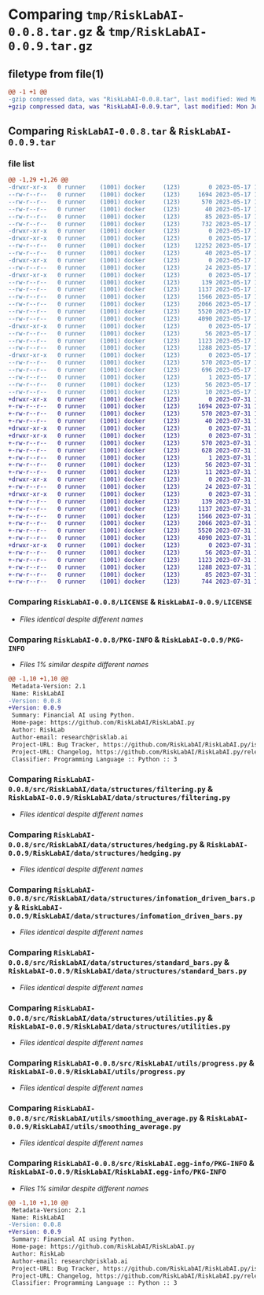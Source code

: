 # Comparing `tmp/RiskLabAI-0.0.8.tar.gz` & `tmp/RiskLabAI-0.0.9.tar.gz`

## filetype from file(1)

```diff
@@ -1 +1 @@
-gzip compressed data, was "RiskLabAI-0.0.8.tar", last modified: Wed May 17 15:40:07 2023, max compression
+gzip compressed data, was "RiskLabAI-0.0.9.tar", last modified: Mon Jul 31 10:59:47 2023, max compression
```

## Comparing `RiskLabAI-0.0.8.tar` & `RiskLabAI-0.0.9.tar`

### file list

```diff
@@ -1,29 +1,26 @@
-drwxr-xr-x   0 runner    (1001) docker     (123)        0 2023-05-17 15:40:07.272093 RiskLabAI-0.0.8/
--rw-r--r--   0 runner    (1001) docker     (123)     1694 2023-05-17 15:39:51.000000 RiskLabAI-0.0.8/LICENSE
--rw-r--r--   0 runner    (1001) docker     (123)      570 2023-05-17 15:40:07.272093 RiskLabAI-0.0.8/PKG-INFO
--rw-r--r--   0 runner    (1001) docker     (123)       40 2023-05-17 15:39:51.000000 RiskLabAI-0.0.8/README.md
--rw-r--r--   0 runner    (1001) docker     (123)       85 2023-05-17 15:39:51.000000 RiskLabAI-0.0.8/pyproject.toml
--rw-r--r--   0 runner    (1001) docker     (123)      732 2023-05-17 15:40:07.272093 RiskLabAI-0.0.8/setup.cfg
-drwxr-xr-x   0 runner    (1001) docker     (123)        0 2023-05-17 15:40:07.268093 RiskLabAI-0.0.8/src/
-drwxr-xr-x   0 runner    (1001) docker     (123)        0 2023-05-17 15:40:07.268093 RiskLabAI-0.0.8/src/RiskLabAI/
--rw-r--r--   0 runner    (1001) docker     (123)    12252 2023-05-17 15:39:51.000000 RiskLabAI-0.0.8/src/RiskLabAI/DataStructures.py
--rw-r--r--   0 runner    (1001) docker     (123)       40 2023-05-17 15:39:51.000000 RiskLabAI-0.0.8/src/RiskLabAI/__init__.py
-drwxr-xr-x   0 runner    (1001) docker     (123)        0 2023-05-17 15:40:07.272093 RiskLabAI-0.0.8/src/RiskLabAI/data/
--rw-r--r--   0 runner    (1001) docker     (123)       24 2023-05-17 15:39:51.000000 RiskLabAI-0.0.8/src/RiskLabAI/data/__init__.py
-drwxr-xr-x   0 runner    (1001) docker     (123)        0 2023-05-17 15:40:07.272093 RiskLabAI-0.0.8/src/RiskLabAI/data/structures/
--rw-r--r--   0 runner    (1001) docker     (123)      139 2023-05-17 15:39:51.000000 RiskLabAI-0.0.8/src/RiskLabAI/data/structures/__init__.py
--rw-r--r--   0 runner    (1001) docker     (123)     1137 2023-05-17 15:39:51.000000 RiskLabAI-0.0.8/src/RiskLabAI/data/structures/filtering.py
--rw-r--r--   0 runner    (1001) docker     (123)     1566 2023-05-17 15:39:51.000000 RiskLabAI-0.0.8/src/RiskLabAI/data/structures/hedging.py
--rw-r--r--   0 runner    (1001) docker     (123)     2066 2023-05-17 15:39:51.000000 RiskLabAI-0.0.8/src/RiskLabAI/data/structures/infomation_driven_bars.py
--rw-r--r--   0 runner    (1001) docker     (123)     5520 2023-05-17 15:39:51.000000 RiskLabAI-0.0.8/src/RiskLabAI/data/structures/standard_bars.py
--rw-r--r--   0 runner    (1001) docker     (123)     4090 2023-05-17 15:39:51.000000 RiskLabAI-0.0.8/src/RiskLabAI/data/structures/utilities.py
-drwxr-xr-x   0 runner    (1001) docker     (123)        0 2023-05-17 15:40:07.272093 RiskLabAI-0.0.8/src/RiskLabAI/utils/
--rw-r--r--   0 runner    (1001) docker     (123)       56 2023-05-17 15:39:51.000000 RiskLabAI-0.0.8/src/RiskLabAI/utils/__init__.py
--rw-r--r--   0 runner    (1001) docker     (123)     1123 2023-05-17 15:39:51.000000 RiskLabAI-0.0.8/src/RiskLabAI/utils/progress.py
--rw-r--r--   0 runner    (1001) docker     (123)     1288 2023-05-17 15:39:51.000000 RiskLabAI-0.0.8/src/RiskLabAI/utils/smoothing_average.py
-drwxr-xr-x   0 runner    (1001) docker     (123)        0 2023-05-17 15:40:07.268093 RiskLabAI-0.0.8/src/RiskLabAI.egg-info/
--rw-r--r--   0 runner    (1001) docker     (123)      570 2023-05-17 15:40:07.000000 RiskLabAI-0.0.8/src/RiskLabAI.egg-info/PKG-INFO
--rw-r--r--   0 runner    (1001) docker     (123)      696 2023-05-17 15:40:07.000000 RiskLabAI-0.0.8/src/RiskLabAI.egg-info/SOURCES.txt
--rw-r--r--   0 runner    (1001) docker     (123)        1 2023-05-17 15:40:07.000000 RiskLabAI-0.0.8/src/RiskLabAI.egg-info/dependency_links.txt
--rw-r--r--   0 runner    (1001) docker     (123)       56 2023-05-17 15:40:07.000000 RiskLabAI-0.0.8/src/RiskLabAI.egg-info/entry_points.txt
--rw-r--r--   0 runner    (1001) docker     (123)       10 2023-05-17 15:40:07.000000 RiskLabAI-0.0.8/src/RiskLabAI.egg-info/top_level.txt
+drwxr-xr-x   0 runner    (1001) docker     (123)        0 2023-07-31 10:59:47.919233 RiskLabAI-0.0.9/
+-rw-r--r--   0 runner    (1001) docker     (123)     1694 2023-07-31 10:59:33.000000 RiskLabAI-0.0.9/LICENSE
+-rw-r--r--   0 runner    (1001) docker     (123)      570 2023-07-31 10:59:47.919233 RiskLabAI-0.0.9/PKG-INFO
+-rw-r--r--   0 runner    (1001) docker     (123)       40 2023-07-31 10:59:33.000000 RiskLabAI-0.0.9/README.md
+drwxr-xr-x   0 runner    (1001) docker     (123)        0 2023-07-31 10:59:47.919233 RiskLabAI-0.0.9/RiskLabAI/
+drwxr-xr-x   0 runner    (1001) docker     (123)        0 2023-07-31 10:59:47.919233 RiskLabAI-0.0.9/RiskLabAI/RiskLabAI.egg-info/
+-rw-r--r--   0 runner    (1001) docker     (123)      570 2023-07-31 10:59:47.000000 RiskLabAI-0.0.9/RiskLabAI/RiskLabAI.egg-info/PKG-INFO
+-rw-r--r--   0 runner    (1001) docker     (123)      628 2023-07-31 10:59:47.000000 RiskLabAI-0.0.9/RiskLabAI/RiskLabAI.egg-info/SOURCES.txt
+-rw-r--r--   0 runner    (1001) docker     (123)        1 2023-07-31 10:59:47.000000 RiskLabAI-0.0.9/RiskLabAI/RiskLabAI.egg-info/dependency_links.txt
+-rw-r--r--   0 runner    (1001) docker     (123)       56 2023-07-31 10:59:47.000000 RiskLabAI-0.0.9/RiskLabAI/RiskLabAI.egg-info/entry_points.txt
+-rw-r--r--   0 runner    (1001) docker     (123)       11 2023-07-31 10:59:47.000000 RiskLabAI-0.0.9/RiskLabAI/RiskLabAI.egg-info/top_level.txt
+drwxr-xr-x   0 runner    (1001) docker     (123)        0 2023-07-31 10:59:47.919233 RiskLabAI-0.0.9/RiskLabAI/data/
+-rw-r--r--   0 runner    (1001) docker     (123)       24 2023-07-31 10:59:33.000000 RiskLabAI-0.0.9/RiskLabAI/data/__init__.py
+drwxr-xr-x   0 runner    (1001) docker     (123)        0 2023-07-31 10:59:47.919233 RiskLabAI-0.0.9/RiskLabAI/data/structures/
+-rw-r--r--   0 runner    (1001) docker     (123)      139 2023-07-31 10:59:33.000000 RiskLabAI-0.0.9/RiskLabAI/data/structures/__init__.py
+-rw-r--r--   0 runner    (1001) docker     (123)     1137 2023-07-31 10:59:33.000000 RiskLabAI-0.0.9/RiskLabAI/data/structures/filtering.py
+-rw-r--r--   0 runner    (1001) docker     (123)     1566 2023-07-31 10:59:33.000000 RiskLabAI-0.0.9/RiskLabAI/data/structures/hedging.py
+-rw-r--r--   0 runner    (1001) docker     (123)     2066 2023-07-31 10:59:33.000000 RiskLabAI-0.0.9/RiskLabAI/data/structures/infomation_driven_bars.py
+-rw-r--r--   0 runner    (1001) docker     (123)     5520 2023-07-31 10:59:33.000000 RiskLabAI-0.0.9/RiskLabAI/data/structures/standard_bars.py
+-rw-r--r--   0 runner    (1001) docker     (123)     4090 2023-07-31 10:59:33.000000 RiskLabAI-0.0.9/RiskLabAI/data/structures/utilities.py
+drwxr-xr-x   0 runner    (1001) docker     (123)        0 2023-07-31 10:59:47.919233 RiskLabAI-0.0.9/RiskLabAI/utils/
+-rw-r--r--   0 runner    (1001) docker     (123)       56 2023-07-31 10:59:33.000000 RiskLabAI-0.0.9/RiskLabAI/utils/__init__.py
+-rw-r--r--   0 runner    (1001) docker     (123)     1123 2023-07-31 10:59:33.000000 RiskLabAI-0.0.9/RiskLabAI/utils/progress.py
+-rw-r--r--   0 runner    (1001) docker     (123)     1288 2023-07-31 10:59:33.000000 RiskLabAI-0.0.9/RiskLabAI/utils/smoothing_average.py
+-rw-r--r--   0 runner    (1001) docker     (123)       85 2023-07-31 10:59:33.000000 RiskLabAI-0.0.9/pyproject.toml
+-rw-r--r--   0 runner    (1001) docker     (123)      744 2023-07-31 10:59:47.919233 RiskLabAI-0.0.9/setup.cfg
```

### Comparing `RiskLabAI-0.0.8/LICENSE` & `RiskLabAI-0.0.9/LICENSE`

 * *Files identical despite different names*

### Comparing `RiskLabAI-0.0.8/PKG-INFO` & `RiskLabAI-0.0.9/PKG-INFO`

 * *Files 1% similar despite different names*

```diff
@@ -1,10 +1,10 @@
 Metadata-Version: 2.1
 Name: RiskLabAI
-Version: 0.0.8
+Version: 0.0.9
 Summary: Financial AI using Python.
 Home-page: https://github.com/RiskLabAI/RiskLabAI.py
 Author: RiskLab
 Author-email: research@risklab.ai
 Project-URL: Bug Tracker, https://github.com/RiskLabAI/RiskLabAI.py/issues
 Project-URL: Changelog, https://github.com/RiskLabAI/RiskLabAI.py/releases
 Classifier: Programming Language :: Python :: 3
```

### Comparing `RiskLabAI-0.0.8/src/RiskLabAI/data/structures/filtering.py` & `RiskLabAI-0.0.9/RiskLabAI/data/structures/filtering.py`

 * *Files identical despite different names*

### Comparing `RiskLabAI-0.0.8/src/RiskLabAI/data/structures/hedging.py` & `RiskLabAI-0.0.9/RiskLabAI/data/structures/hedging.py`

 * *Files identical despite different names*

### Comparing `RiskLabAI-0.0.8/src/RiskLabAI/data/structures/infomation_driven_bars.py` & `RiskLabAI-0.0.9/RiskLabAI/data/structures/infomation_driven_bars.py`

 * *Files identical despite different names*

### Comparing `RiskLabAI-0.0.8/src/RiskLabAI/data/structures/standard_bars.py` & `RiskLabAI-0.0.9/RiskLabAI/data/structures/standard_bars.py`

 * *Files identical despite different names*

### Comparing `RiskLabAI-0.0.8/src/RiskLabAI/data/structures/utilities.py` & `RiskLabAI-0.0.9/RiskLabAI/data/structures/utilities.py`

 * *Files identical despite different names*

### Comparing `RiskLabAI-0.0.8/src/RiskLabAI/utils/progress.py` & `RiskLabAI-0.0.9/RiskLabAI/utils/progress.py`

 * *Files identical despite different names*

### Comparing `RiskLabAI-0.0.8/src/RiskLabAI/utils/smoothing_average.py` & `RiskLabAI-0.0.9/RiskLabAI/utils/smoothing_average.py`

 * *Files identical despite different names*

### Comparing `RiskLabAI-0.0.8/src/RiskLabAI.egg-info/PKG-INFO` & `RiskLabAI-0.0.9/RiskLabAI/RiskLabAI.egg-info/PKG-INFO`

 * *Files 1% similar despite different names*

```diff
@@ -1,10 +1,10 @@
 Metadata-Version: 2.1
 Name: RiskLabAI
-Version: 0.0.8
+Version: 0.0.9
 Summary: Financial AI using Python.
 Home-page: https://github.com/RiskLabAI/RiskLabAI.py
 Author: RiskLab
 Author-email: research@risklab.ai
 Project-URL: Bug Tracker, https://github.com/RiskLabAI/RiskLabAI.py/issues
 Project-URL: Changelog, https://github.com/RiskLabAI/RiskLabAI.py/releases
 Classifier: Programming Language :: Python :: 3
```

